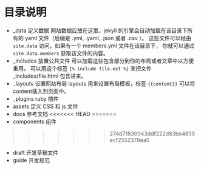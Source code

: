 # 目录说明

* _data 定义数据
  网站数据应放在这里。jekyll 的引擎会自动加载在该目录下所有的 yaml 文件（后缀是 .yml, .yaml, .json 或者 .csv ）。
  这些文件可以经由 `site.data` 访问。如果有一个 members.yml 文件在该目录下，
  你就可以通过 `site.data.members` 获取该文件的内容。
* _includes 放置公共文件
  可以加载这些包含部分到你的布局或者文章中以方便重用。
  可以用这个标签  `{% include file.ext %}` 来把文件 _includes/file.html 包含进来。
* _layouts 设置网站布局
  layouts 用来设置布局模板，标签  `{{content}}` 可以将content插入到页面中。
* _plugins ruby 插件
* assets 定义 CSS 和 js 文件
* docs 参考文档
<<<<<<< HEAD
=======
* components 组件
>>>>>>> 274d71830943ddf222d83be4859ecf2552378ea5
* draft 开发草稿文件
* guide 开发规范

  
